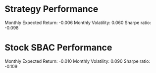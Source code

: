 # Strategy Performance
Monthly Expected Return: -0.006
Monthly Volatility: 0.060
Sharpe ratio: -0.098
# Stock SBAC Performance
Monthly Expected Return: -0.010
Monthly Volatility: 0.090
Sharpe ratio: -0.109
